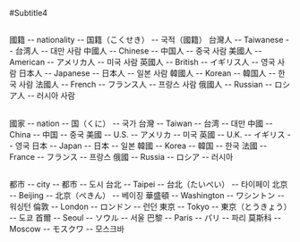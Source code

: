 #Subtitle4

##

國籍 -- nationality -- 国籍（こくせき） -- 국적（國籍）
台灣人 -- Taiwanese -- 台湾人 -- 대만 사람
中國人 -- Chinese -- 中国人 -- 중국 사람
美國人 -- American -- アメリカ人 -- 미국 사람
英國人 -- British -- イギリス人 -- 영국 사람
日本人 -- Japanese -- 日本人 -- 일본 사람
韓國人 -- Korean -- 韓国人 -- 한국 사람
法國人 -- French -- フランス人 -- 프랑스 사람
俄國人 -- Russian -- ロシア人 -- 러시아 사람

##

國家 -- nation -- 国（くに） -- 국가
台灣 -- Taiwan -- 台湾 -- 대만
中國 -- China -- 中国 -- 중국
美國 -- U.S. -- アメリカ -- 미국
英國 -- U.K. -- イギリス -- 영국
日本 -- Japan -- 日本 -- 일본
韓國 -- Korea -- 韓国 -- 한국
法國 -- France -- フランス -- 프랑스
俄國 -- Russia -- ロシア -- 러시아

##

都市 -- city -- 都市 -- 도시
台北 -- Taipei -- 台北（たいぺい） -- 타이페이
北京 -- Beijing -- 北京（ぺきん） -- 베이징
華盛頓 -- Washington -- ワシントン -- 워싱턴
倫敦 -- London -- ロンドン -- 런던
東京 -- Tokyo -- 東京（とうきょう） -- 도쿄
首爾 -- Seoul -- ソウル -- 서울
巴黎 -- Paris -- パリ -- 파리
莫斯科 -- Moscow -- モスクワ -- 모스크바
